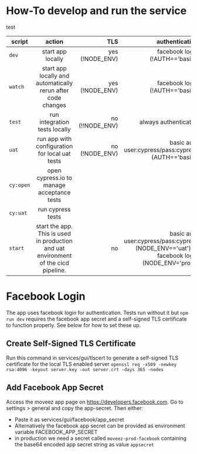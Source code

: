 # How-To develop and run the service
test

|script        | action | TLS | authentication
| ------------- |:-------------:| -----:|---:|
|`dev`         | start app locally | yes (!NODE_ENV) | facebook login (!AUTH=='basic')
|`watch`       | start app locally and automatically rerun after code changes | yes (!NODE_ENV) | facebook login (!AUTH=='basic')
|`test`        | run integration tests locally | no (!!NODE_ENV) | always authenticated
|`uat`         | run app with configuration for local uat tests |  no (!NODE_ENV) | basic auth user:cypress/pass:cypress (AUTH=='basic')
|`cy:open`     | open cypress.io to manage acceptance tests
|`cy:uat`      | run cypress tests
|`start`       | start the app. This is used in production and uat environment of the cicd pipeline. | no | basic auth user:cypress/pass:cypress (NODE_ENV=='uat') or facebook login (NODE_ENV='prod')

# Facebook Login
The app uses facebook login for authentication. Tests run without it but `npm run dev` requires the facebook app secret and a self-signed TLS certificate to function properly. See below for how to set these up.

## Create Self-Signed TLS Certificate
Run this command in services/gui/tlscert to generate a self-signed TLS certificate for the local TLS enabled server
`openssl req -x509 -newkey rsa:4096 -keyout server.key -out server.crt -days 365 -nodes`

## Add Facebook App Secret
Access the moveez app page on https://developers.facebook.com. Go to settings > general and copy the app-secret.
Then either:
- Paste it as services/gui/facebook/app_secret
- Alternatively the facebook app secret can be provided as environment variable FACEBOOK_APP_SECRET
- in production we need a secret called `moveez-prod-facebook` containing the base64 encoded app secret string as value `appsecret`